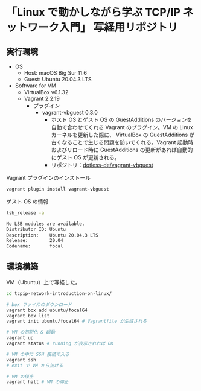 # 「Linux で動かしながら学ぶ TCP/IP ネットワーク入門」 写経用リポジトリ

## 実行環境

- OS
  - Host: macOS Big Sur 11.6
  - Guest: Ubuntu 20.04.3 LTS
- Software for VM
  - VirtualBox v6.1.32
  - Vagrant 2.2.19
    - プラグイン
      - vagrant-vbguest 0.3.0
        - ホスト OS とゲスト OS の GuestAdditions のバージョンを自動で合わせてくれる Vagrant のプラグイン。VM の Linux カーネルを更新した際に、 VirtualBox の GuestAdditions が古くなることで生じる問題を防いでくれる。Vagrant 起動時およびリロード時に GuestAdditions の更新があれば自動的にゲスト OS が更新される。
        - リポジトリ：[dotless-de/vagrant-vbguest](https://github.com/dotless-de/vagrant-vbguest)

Vagrant プラグインのインストール

```sh
vagrant plugin install vagrant-vbguest
```

ゲスト OS の情報

```sh
lsb_release -a

No LSB modules are available.
Distributor ID: Ubuntu
Description:    Ubuntu 20.04.3 LTS
Release:        20.04
Codename:       focal
```

## 環境構築

VM（Ubuntu）上で写経した。

```sh
cd tcpip-network-introduction-on-linux/

# box ファイルのダウンロード
vagrant box add ubuntu/focal64
vagrant box list
vagrant init ubuntu/focal64 # Vagrantfile が生成される

# VM の初期化 & 起動
vagrant up
vagrant status # running が表示されれば OK

# VM の中に SSH 接続で入る
vagrant ssh
# exit で VM から抜ける

# VM の停止
vagrant halt # VM の停止
```
